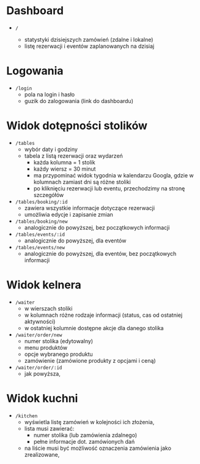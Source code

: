 # Dashboard 

 - `/`

   - statystyki dzisiejszych zamówień (zdalne i lokalne)
   - listę rezerwacji i eventów zaplanowanych na dzisiaj

# Logowania 

 - `/login`
    - pola na login i hasło
    - guzik do zalogowania (link do dashboardu)

# Widok dotępności stolików 

 - `/tables` 
    - wybór daty i godziny
    - tabela z listą rezerwacji oraz wydarzeń
        - każda kolumna = 1 stolik 
        - każdy wiersz = 30 minut 
        - ma przypominać widok tygodnia w kalendarzu Googla, gdzie w kolumnach zamiast dni są różne stoliki 
        - po kliknięciu rezerwacji lub eventu, przechodzimy na stronę szczegółów
 - `/tables/booking/:id` 
    - zawiera wszystkie informacje dotyczące rezerwacji 
    - umożliwia edycje i zapisanie zmian 
 - `/tables/booking/new`  
    - analogicznie do powyższej, bez początkowych informacji 
 - `/tables/events/:id` 
    - analogicznie do powyższej, dla eventów 
 - `/tables/events/new` 
    - analogicznie do powyższej, dla eventów, bez początkowych informacji  

# Widok kelnera

 - `/waiter` 
    - w wierszach stoliki
    - w kolumnach różne rodzaje informacji (status, cas od ostatniej aktywności)
    - w ostatniej kolumnie dostępne akcje dla danego stolika
 - `/waiter/order/new` 
    - numer stolika (edytowalny)
    - menu produktów
    - opcje wybranego produktu
    - zamówienie (zamówione produkty z opcjami i ceną)
 - `/waiter/order/:id` 
    - jak powyższa, 
# Widok kuchni

 - `/kitchen` 
    - wyświetla listę zamówień w kolejności ich złożenia, 
    - lista musi zawierać: 
        - numer stolika (lub zamówienia zdalnego)
        - pełne informacje dot. zamówionych dań
    - na liście musi być możliwość oznaczenia zamówienia jako zrealizowane, 


